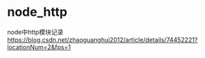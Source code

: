 # node_http
node中http模块记录
https://blog.csdn.net/zhaoguanghui2012/article/details/74452221?locationNum=2&fps=1